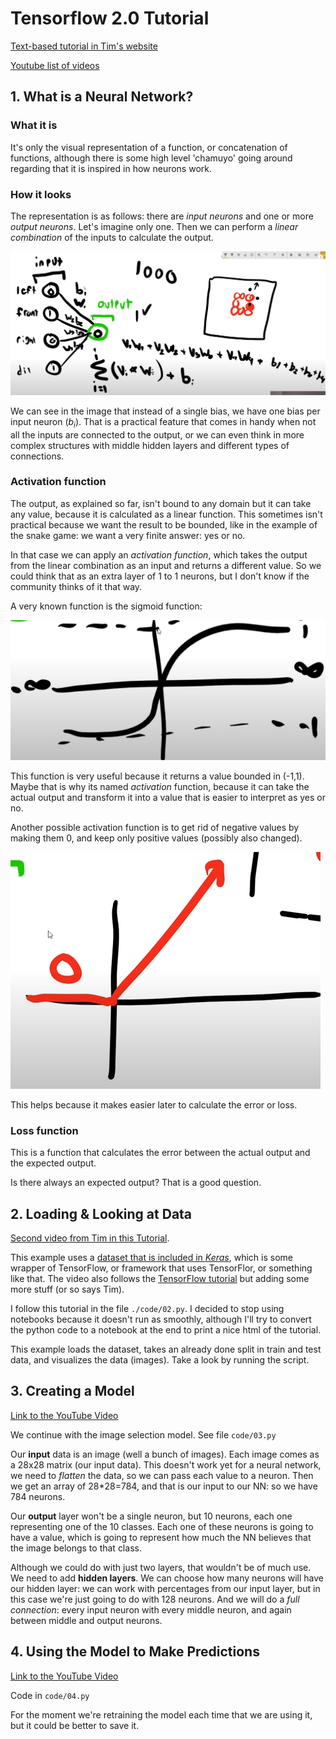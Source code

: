 # Tensorflow 2.0 Tutorial

[Text-based tutorial in Tim's website][9]

[9]: https://www.techwithtim.net/tutorials/python-neural-networks/

[Youtube list of videos][10]

[10]: https://youtube.com/playlist?list=PLzMcBGfZo4-lak7tiFDec5_ZMItiIIfmj

## 1. What is a Neural Network?

### What it is

It's only the visual representation of a function, or concatenation of functions,
although there is some high level 'chamuyo' going around regarding that it is
inspired in how neurons work.

### How it looks

The representation is as follows: there are *input neurons*
and one or more *output neurons*.
Let's imagine only one.
Then we can perform a *linear combination* of the inputs to calculate the output.

![Neural network representation](./images/nn-01.png)

We can see in the image that instead of a single bias, we have one bias per
input neuron ($b_i$).
That is a practical feature that comes in handy when not all the inputs are
connected to the output, or we can even think in more complex structures with
middle hidden layers and different types of connections.

### Activation function

The output, as explained so far, isn't bound to any domain but it can take any
value, because it is calculated as a linear function.
This sometimes isn't practical because we want the result to be bounded, like in
the example of the snake game: we want a very finite answer: yes or no.

In that case we can apply an *activation function*, which takes the output from
the linear combination as an input and returns a different value.
So we could think that as an extra layer of 1 to 1 neurons, but I don't know if
the community thinks of it that way.

A very known function is the sigmoid function:

![Neural network representation](./images/nn-02.png)

This function is very useful because it returns a value bounded in (-1,1).
Maybe that is why its named *activation* function, because it can take the
actual output and transform it into a value that is easier to interpret as
yes or no.

Another possible activation function is to get rid of negative values by
making them 0, and keep only positive values (possibly also changed).

![Neural network representation](./images/nn-03.png)

This helps because it makes easier later to calculate the error or loss.

### Loss function

This is a function that calculates the error between the actual output and the
expected output.

Is there always an expected output? That is a good question.

## 2. Loading & Looking at Data

[Second video from Tim in this Tutorial](https://youtu.be/wu9IH1Xvdd4).

This example uses a [dataset that is included in *Keras*][1], which is some
wrapper of TensorFlow, or framework that uses TensorFlor, or something like that.
The video also follows the [TensorFlow tutorial][2] but adding some more stuff
(or so says Tim).

[1]:(https://keras.io/api/datasets/)
[2]:(https://www.tensorflow.org/tutorials/keras/classification)

I follow this tutorial in the file `./code/02.py`.
I decided to stop using notebooks because it doesn't run as smoothly,
although I'll try to convert the python code to a notebook at the end to print
a nice html of the tutorial.

This example loads the dataset, takes an already done split in train and test
data, and visualizes the data (images).
Take a look by running the script.

## 3. Creating a Model

[Link to the YouTube Video](https://youtu.be/cvNtZqphr6A)

We continue with the image selection model.
See file `code/03.py`

Our **input** data is an image (well a bunch of images).
Each image comes as a 28x28 matrix (our input data).
This doesn't work yet for a neural network, we need to *flatten* the data,
so we can pass each value to a neuron.
Then we get an array of 28*28=784, and that is our input to our NN: so we have
784 neurons.

Our **output** layer won't be a single neuron, but 10 neurons, each one
representing one of the 10 classes.
Each one of these neurons is going to have a value, which is going to represent
how much the NN believes that the image belongs to that class.

Although we could do with just two layers, that wouldn't be of much use.
We need to add **hidden layers**.
We can choose how many neurons will have our hidden layer: we can work with
percentages from our input layer, but in this case we're just going to do with
128 neurons.
And we will do a *full connection*: every input neuron with every middle neuron,
and again between middle and output neurons.

## 4. Using the Model to Make Predictions

[Link to the YouTube Video](https://youtu.be/RqLD1INA_cQ)

Code in `code/04.py`

For the moment we're retraining the model each time that we are using it, but
it could be better to save it.